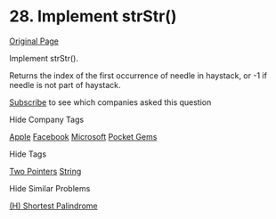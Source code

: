 # 28. Implement strStr()

[Original Page](https://leetcode.com/problems/implement-strstr/)

Implement strStr().

Returns the index of the first occurrence of needle in haystack, or -1 if needle is not part of haystack.

<div>

[Subscribe](/subscribe/) to see which companies asked this question

</div>

<div>

<div id="company_tags" class="btn btn-xs btn-warning">Hide Company Tags</div>

<span class="hidebutton" style="display: inline;">[Apple](/company/apple/) [Facebook](/company/facebook/) [Microsoft](/company/microsoft/) [Pocket Gems](/company/pocket-gems/)</span></div>

<div>

<div id="tags" class="btn btn-xs btn-warning">Hide Tags</div>

<span class="hidebutton" style="display: inline;">[Two Pointers](/tag/two-pointers/) [String](/tag/string/)</span></div>

<div>

<div id="similar" class="btn btn-xs btn-warning">Hide Similar Problems</div>

<span class="hidebutton" style="display: inline;">[(H) Shortest Palindrome](/problems/shortest-palindrome/)</span></div>